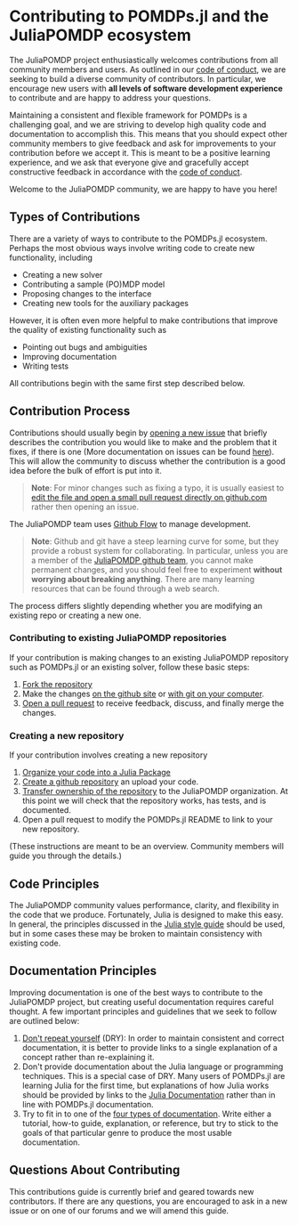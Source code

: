 # Contributing to POMDPs.jl and the JuliaPOMDP ecosystem

The JuliaPOMDP project enthusiastically welcomes contributions from all community members and users. As outlined in our [code of conduct](/CODE_OF_CONDUCT.md), we are seeking to build a diverse community of contributors. In particular, we encourage new users with **all levels of software development experience** to contribute and are happy to address your questions.

Maintaining a consistent and flexible framework for POMDPs is a challenging goal, and we are striving to develop high quality code and documentation to accomplish this. This means that you should expect other community members to give feedback and ask for improvements to your contribution before we accept it. This is meant to be a positive learning experience, and we ask that everyone give and gracefully accept constructive feedback in accordance with the [code of conduct](/CODE_OF_CONDUCT.md).

Welcome to the JuliaPOMDP community, we are happy to have you here!

## Types of Contributions

There are a variety of ways to contribute to the POMDPs.jl ecosystem. Perhaps the most obvious ways involve writing code to create new functionality, including

- Creating a new solver
- Contributing a sample (PO)MDP model
- Proposing changes to the interface
- Creating new tools for the auxiliary packages

However, it is often even more helpful to make contributions that improve the quality of existing functionality such as

- Pointing out bugs and ambiguities
- Improving documentation
- Writing tests

All contributions begin with the same first step described below.

## Contribution Process

Contributions should usually begin by [opening a new issue](https://github.com/JuliaPOMDP/POMDPs.jl/issues/new) that briefly describes the contribution you would like to make and the problem that it fixes, if there is one (More documentation on issues can be found [here](https://guides.github.com/features/issues/)). This will allow the community to discuss whether the contribution is a good idea before the bulk of effort is put into it.

> **Note**: For minor changes such as fixing a typo, it is usually easiest to [edit the file and open a small pull request directly on github.com](https://docs.github.com/en/github/managing-files-in-a-repository/editing-files-in-another-users-repository) rather then opening an issue.

The JuliaPOMDP team uses [Github Flow](https://guides.github.com/introduction/flow/) to manage development.

> **Note**: Github and git have a steep learning curve for some, but they provide a robust system for collaborating. In particular, unless you are a member of the [JuliaPOMDP github team](https://github.com/orgs/JuliaPOMDP/people), you cannot make permanent changes, and you should feel free to experiment **without worrying about breaking anything**. There are many learning resources that can be found through a web search.

The process differs slightly depending whether you are modifying an existing repo or creating a new one.

### Contributing to existing JuliaPOMDP repositories

If your contribution is making changes to an existing JuliaPOMDP repository such as POMDPs.jl or an existing solver, follow these basic steps:

1. [Fork the repository](https://docs.github.com/en/github/getting-started-with-github/fork-a-repo)
2. Make the changes [on the github site](https://docs.github.com/en/github/managing-files-in-a-repository/editing-files-in-your-repository) or [with git on your computer](https://docs.github.com/en/github/getting-started-with-github/set-up-git).
3. [Open a pull request](https://docs.github.com/en/github/collaborating-with-issues-and-pull-requests/creating-a-pull-request-from-a-fork) to receive feedback, discuss, and finally merge the changes.

### Creating a new repository

If your contribution involves creating a new repository

1. [Organize your code into a Julia Package](https://tlienart.github.io/pub/julia/dev-pkg.html)
2. [Create a github repository](https://docs.github.com/en/github/getting-started-with-github/create-a-repo) an upload your code.
3. [Transfer ownership of the repository](https://docs.github.com/en/github/administering-a-repository/transferring-a-repository) to the JuliaPOMDP organization. At this point we will check that the repository works, has tests, and is documented.
4. Open a pull request to modify the POMDPs.jl README to link to your new repository.

(These instructions are meant to be an overview. Community members will guide you through the details.)

## Code Principles

The JuliaPOMDP community values performance, clarity, and flexibility in the code that we produce. Fortunately, Julia is designed to make this easy. In general, the principles discussed in the [Julia style guide](https://docs.julialang.org/en/v1/manual/style-guide/) should be used, but in some cases these may be broken to maintain consistency with existing code.

## Documentation Principles

Improving documentation is one of the best ways to contribute to the JuliaPOMDP project, but creating useful documentation requires careful thought. A few important principles and guidelines that we seek to follow are outlined below:
1. [Don't repeat yourself](https://en.wikipedia.org/wiki/Don't_repeat_yourself) (DRY): In order to maintain consistent and correct documentation, it is better to provide links to a single explanation of a concept rather than re-explaining it.
2. Don't provide documentation about the Julia language or programming techniques. This is a special case of DRY. Many users of POMDPs.jl are learning Julia for the first time, but explanations of how Julia works should be provided by links to the [Julia Documentation](https://docs.julialang.org/) rather than in line with POMDPs.jl documentation.
3. Try to fit in to one of the [four types of documentation](https://documentation.divio.com/). Write either a tutorial, how-to guide, explanation, or reference, but try to stick to the goals of that particular genre to produce the most usable documentation.

## Questions About Contributing

This contributions guide is currently brief and geared towards new contributors. If there are any questions, you are encouraged to ask in a new issue or on one of our forums and we will amend this guide.
